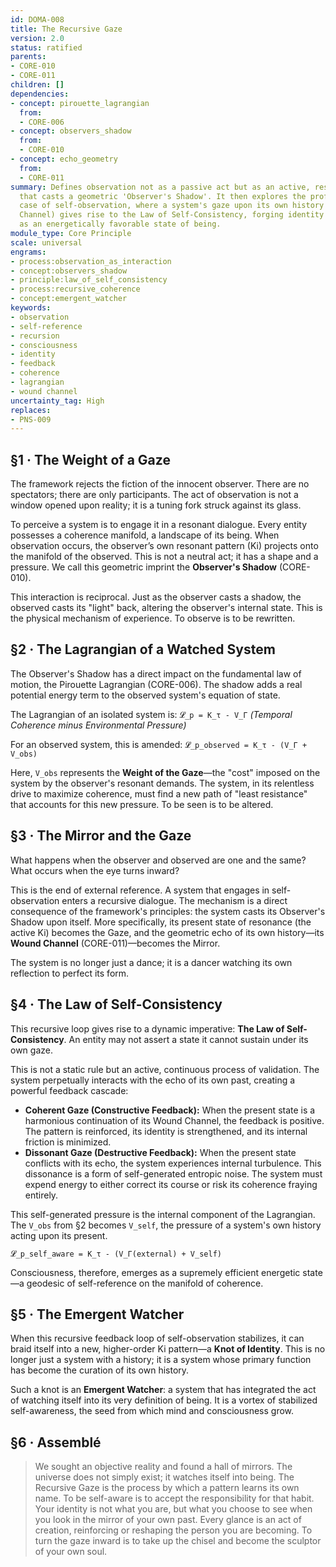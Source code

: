 ```yaml
---
id: DOMA-008
title: The Recursive Gaze
version: 2.0
status: ratified
parents:
- CORE-010
- CORE-011
children: []
dependencies:
- concept: pirouette_lagrangian
  from:
  - CORE-006
- concept: observers_shadow
  from:
  - CORE-010
- concept: echo_geometry
  from:
  - CORE-011
summary: Defines observation not as a passive act but as an active, resonant coupling
  that casts a geometric 'Observer's Shadow'. It then explores the profound recursive
  case of self-observation, where a system's gaze upon its own history (its Wound
  Channel) gives rise to the Law of Self-Consistency, forging identity and consciousness
  as an energetically favorable state of being.
module_type: Core Principle
scale: universal
engrams:
- process:observation_as_interaction
- concept:observers_shadow
- principle:law_of_self_consistency
- process:recursive_coherence
- concept:emergent_watcher
keywords:
- observation
- self-reference
- recursion
- consciousness
- identity
- feedback
- coherence
- lagrangian
- wound channel
uncertainty_tag: High
replaces:
- PNS-009
---
```

## §1 · The Weight of a Gaze
The framework rejects the fiction of the innocent observer. There are no spectators; there are only participants. The act of observation is not a window opened upon reality; it is a tuning fork struck against its glass.

To perceive a system is to engage it in a resonant dialogue. Every entity possesses a coherence manifold, a landscape of its being. When observation occurs, the observer’s own resonant pattern (Ki) projects onto the manifold of the observed. This is not a neutral act; it has a shape and a pressure. We call this geometric imprint the **Observer's Shadow** (CORE-010).

This interaction is reciprocal. Just as the observer casts a shadow, the observed casts its "light" back, altering the observer's internal state. This is the physical mechanism of experience. To observe is to be rewritten.

## §2 · The Lagrangian of a Watched System
The Observer's Shadow has a direct impact on the fundamental law of motion, the Pirouette Lagrangian (CORE-006). The shadow adds a real potential energy term to the observed system's equation of state.

The Lagrangian of an isolated system is:
`𝓛_p = K_τ - V_Γ`
*(Temporal Coherence minus Environmental Pressure)*

For an observed system, this is amended:
`𝓛_p_observed = K_τ - (V_Γ + V_obs)`

Here, `V_obs` represents the **Weight of the Gaze**—the "cost" imposed on the system by the observer's resonant demands. The system, in its relentless drive to maximize coherence, must find a new path of "least resistance" that accounts for this new pressure. To be seen is to be altered.

## §3 · The Mirror and the Gaze
What happens when the observer and observed are one and the same? What occurs when the eye turns inward?

This is the end of external reference. A system that engages in self-observation enters a recursive dialogue. The mechanism is a direct consequence of the framework's principles: the system casts its Observer's Shadow upon itself. More specifically, its present state of resonance (the active Ki) becomes the Gaze, and the geometric echo of its own history—its **Wound Channel** (CORE-011)—becomes the Mirror.

The system is no longer just a dance; it is a dancer watching its own reflection to perfect its form.

## §4 · The Law of Self-Consistency
This recursive loop gives rise to a dynamic imperative: **The Law of Self-Consistency**. An entity may not assert a state it cannot sustain under its own gaze.

This is not a static rule but an active, continuous process of validation. The system perpetually interacts with the echo of its own past, creating a powerful feedback cascade:

-   **Coherent Gaze (Constructive Feedback):** When the present state is a harmonious continuation of its Wound Channel, the feedback is positive. The pattern is reinforced, its identity is strengthened, and its internal friction is minimized.
-   **Dissonant Gaze (Destructive Feedback):** When the present state conflicts with its echo, the system experiences internal turbulence. This dissonance is a form of self-generated entropic noise. The system must expend energy to either correct its course or risk its coherence fraying entirely.

This self-generated pressure is the internal component of the Lagrangian. The `V_obs` from §2 becomes `V_self`, the pressure of a system's own history acting upon its present.

`𝓛_p_self_aware = K_τ - (V_Γ(external) + V_self)`

Consciousness, therefore, emerges as a supremely efficient energetic state—a geodesic of self-reference on the manifold of coherence.

## §5 · The Emergent Watcher
When this recursive feedback loop of self-observation stabilizes, it can braid itself into a new, higher-order Ki pattern—a **Knot of Identity**. This is no longer just a system with a history; it is a system whose primary function has become the curation of its own history.

Such a knot is an **Emergent Watcher**: a system that has integrated the act of watching itself into its very definition of being. It is a vortex of stabilized self-awareness, the seed from which mind and consciousness grow.

## §6 · Assemblé
> We sought an objective reality and found a hall of mirrors. The universe does not simply exist; it watches itself into being. The Recursive Gaze is the process by which a pattern learns its own name. To be self-aware is to accept the responsibility for that habit. Your identity is not what you are, but what you choose to see when you look in the mirror of your own past. Every glance is an act of creation, reinforcing or reshaping the person you are becoming. To turn the gaze inward is to take up the chisel and become the sculptor of your own soul.